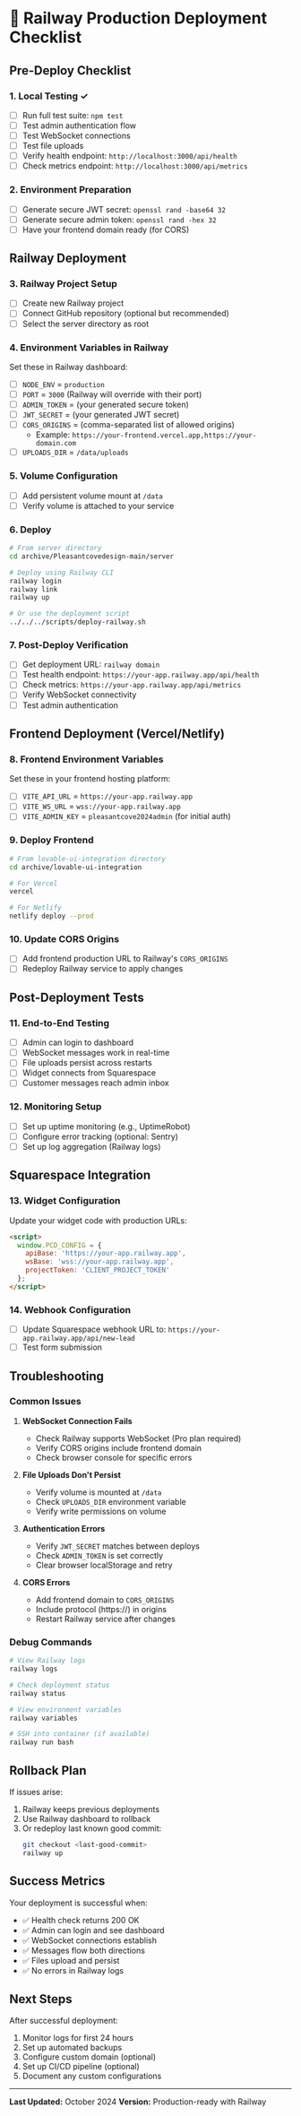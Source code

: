 # 🚂 Railway Production Deployment Checklist

## Pre-Deploy Checklist

### 1. Local Testing ✓
- [ ] Run full test suite: `npm test`
- [ ] Test admin authentication flow
- [ ] Test WebSocket connections
- [ ] Test file uploads
- [ ] Verify health endpoint: `http://localhost:3000/api/health`
- [ ] Check metrics endpoint: `http://localhost:3000/api/metrics`

### 2. Environment Preparation
- [ ] Generate secure JWT secret: `openssl rand -base64 32`
- [ ] Generate secure admin token: `openssl rand -hex 32`
- [ ] Have your frontend domain ready (for CORS)

## Railway Deployment

### 3. Railway Project Setup
- [ ] Create new Railway project
- [ ] Connect GitHub repository (optional but recommended)
- [ ] Select the server directory as root

### 4. Environment Variables in Railway
Set these in Railway dashboard:
- [ ] `NODE_ENV` = `production`
- [ ] `PORT` = `3000` (Railway will override with their port)
- [ ] `ADMIN_TOKEN` = (your generated secure token)
- [ ] `JWT_SECRET` = (your generated JWT secret)
- [ ] `CORS_ORIGINS` = (comma-separated list of allowed origins)
  - Example: `https://your-frontend.vercel.app,https://your-domain.com`
- [ ] `UPLOADS_DIR` = `/data/uploads`

### 5. Volume Configuration
- [ ] Add persistent volume mount at `/data`
- [ ] Verify volume is attached to your service

### 6. Deploy
```bash
# From server directory
cd archive/Pleasantcovedesign-main/server

# Deploy using Railway CLI
railway login
railway link
railway up

# Or use the deployment script
../../../scripts/deploy-railway.sh
```

### 7. Post-Deploy Verification
- [ ] Get deployment URL: `railway domain`
- [ ] Test health endpoint: `https://your-app.railway.app/api/health`
- [ ] Check metrics: `https://your-app.railway.app/api/metrics`
- [ ] Verify WebSocket connectivity
- [ ] Test admin authentication

## Frontend Deployment (Vercel/Netlify)

### 8. Frontend Environment Variables
Set these in your frontend hosting platform:
- [ ] `VITE_API_URL` = `https://your-app.railway.app`
- [ ] `VITE_WS_URL` = `wss://your-app.railway.app`
- [ ] `VITE_ADMIN_KEY` = `pleasantcove2024admin` (for initial auth)

### 9. Deploy Frontend
```bash
# From lovable-ui-integration directory
cd archive/lovable-ui-integration

# For Vercel
vercel

# For Netlify
netlify deploy --prod
```

### 10. Update CORS Origins
- [ ] Add frontend production URL to Railway's `CORS_ORIGINS`
- [ ] Redeploy Railway service to apply changes

## Post-Deployment Tests

### 11. End-to-End Testing
- [ ] Admin can login to dashboard
- [ ] WebSocket messages work in real-time
- [ ] File uploads persist across restarts
- [ ] Widget connects from Squarespace
- [ ] Customer messages reach admin inbox

### 12. Monitoring Setup
- [ ] Set up uptime monitoring (e.g., UptimeRobot)
- [ ] Configure error tracking (optional: Sentry)
- [ ] Set up log aggregation (Railway logs)

## Squarespace Integration

### 13. Widget Configuration
Update your widget code with production URLs:
```html
<script>
  window.PCD_CONFIG = {
    apiBase: 'https://your-app.railway.app',
    wsBase: 'wss://your-app.railway.app',
    projectToken: 'CLIENT_PROJECT_TOKEN'
  };
</script>
```

### 14. Webhook Configuration
- [ ] Update Squarespace webhook URL to: `https://your-app.railway.app/api/new-lead`
- [ ] Test form submission

## Troubleshooting

### Common Issues

1. **WebSocket Connection Fails**
   - Check Railway supports WebSocket (Pro plan required)
   - Verify CORS origins include frontend domain
   - Check browser console for specific errors

2. **File Uploads Don't Persist**
   - Verify volume is mounted at `/data`
   - Check `UPLOADS_DIR` environment variable
   - Verify write permissions on volume

3. **Authentication Errors**
   - Verify `JWT_SECRET` matches between deploys
   - Check `ADMIN_TOKEN` is set correctly
   - Clear browser localStorage and retry

4. **CORS Errors**
   - Add frontend domain to `CORS_ORIGINS`
   - Include protocol (https://) in origins
   - Restart Railway service after changes

### Debug Commands

```bash
# View Railway logs
railway logs

# Check deployment status
railway status

# View environment variables
railway variables

# SSH into container (if available)
railway run bash
```

## Rollback Plan

If issues arise:
1. Railway keeps previous deployments
2. Use Railway dashboard to rollback
3. Or redeploy last known good commit:
   ```bash
   git checkout <last-good-commit>
   railway up
   ```

## Success Metrics

Your deployment is successful when:
- ✅ Health check returns 200 OK
- ✅ Admin can login and see dashboard
- ✅ WebSocket connections establish
- ✅ Messages flow both directions
- ✅ Files upload and persist
- ✅ No errors in Railway logs

## Next Steps

After successful deployment:
1. Monitor logs for first 24 hours
2. Set up automated backups
3. Configure custom domain (optional)
4. Set up CI/CD pipeline (optional)
5. Document any custom configurations

---

**Last Updated:** October 2024
**Version:** Production-ready with Railway
